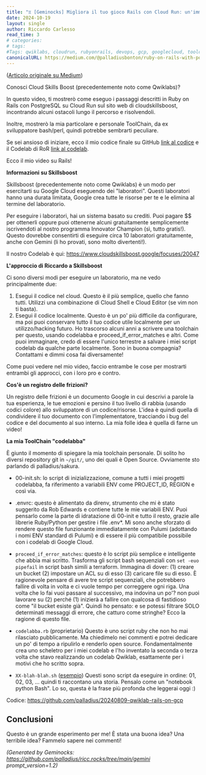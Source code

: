 ```yaml
---
title: "♊ [Geminocks] Migliora il tuo gioco Rails con Cloud Run: un'immersione profonda in Qwiklabs"
date: 2024-10-19
layout: single
author: Riccardo Carlesso
read_time: 3
# categories: 
# tags: 
#Tags: qwiklabs, cloudrun, rubyonrails, devops, gcp, googlecloud, toolchain
canonicalURL: https://medium.com/@palladiusbonton/ruby-on-rails-with-postgresql-on-cloud-run-bdaaf0b26e0b
---
```

([Articolo originale su Medium](https://medium.com/@palladiusbonton/ruby-on-rails-with-postgresql-on-cloud-run-bdaaf0b26e0b))

Conosci Cloud Skills Boost (precedentemente noto come Qwiklabs)?

In questo video, ti mostrerò come eseguo i passaggi descritti in Ruby on Rails con PostgreSQL su Cloud Run sul sito web di cloudskillsboost, incontrando alcuni ostacoli lungo il percorso e risolvendoli.

Inoltre, mostrerò la mia particolare e personale ToolChain, da ex sviluppatore bash/perl, quindi potrebbe sembrarti peculiare.

Se sei ansioso di iniziare, ecco il mio codice finale su GitHub [link al codice](https://github.com/palladius/20240809-qwiklab-rails-on-gcp) e il Codelab di RoR [link al codelab](https://www.cloudskillsboost.google/focuses/20047).

Ecco il mio video su Rails!

**Informazioni su Skillsboost**

Skillsboost (precedentemente noto come Qwiklabs) è un modo per esercitarti su Google Cloud eseguendo dei "laboratori". Questi laboratori hanno una durata limitata, Google crea tutte le risorse per te e le elimina al termine del laboratorio.

Per eseguire i laboratori, hai un sistema basato su crediti. Puoi pagare $$ per ottenerli oppure puoi ottenerne alcuni gratuitamente semplicemente iscrivendoti al nostro programma Innovator Champion (sì, tutto gratis!). Questo dovrebbe consentirti di eseguire circa 10 laboratori gratuitamente, anche con Gemini (li ho provati, sono molto divertenti!).

Il nostro Codelab è qui: https://www.cloudskillsboost.google/focuses/20047

**L'approccio di Riccardo a Skillsboost**

Ci sono diversi modi per eseguire un laboratorio, ma ne vedo principalmente due:

1. Esegui il codice nel cloud. Questo è il più semplice, quello che fanno tutti. Utilizzi una combinazione di Cloud Shell e Cloud Editor (se vim non ti basta).
2. Esegui il codice localmente. Questo è un po' più difficile da configurare, ma poi puoi conservare tutto il tuo codice utile localmente per un utilizzo/hacking futuro. Ho trascorso alcuni anni a scrivere una toolchain per questo, usando codelabba e proceed_if_error_matches e altri. Come puoi immaginare, credo di essere l'unico terrestre a salvare i miei script codelab da qualche parte localmente. Sono in buona compagnia? Contattami e dimmi cosa fai diversamente!

Come puoi vedere nel mio video, faccio entrambe le cose per mostrarti entrambi gli approcci, con i loro pro e contro.

**Cos'è un registro delle frizioni?**

Un registro delle frizioni è un documento Google in cui descrivi a parole la tua esperienza, le tue emozioni e persino il tuo livello di rabbia (usando codici colore) allo sviluppatore di un codice/risorse. L'idea è quindi quella di condividere il tuo documento con l'implementatore, tracciando i bug del codice e del documento al suo interno. La mia folle idea è quella di farne un video!

**La mia ToolChain "codelabba"**

È giunto il momento di spiegare la mia toolchain personale. Di solito ho diversi repository git in `~/git/`, uno dei quali è Open Source. Ovviamente sto parlando di palladius/sakura.

* 00-init.sh: lo script di inizializzazione, comune a tutti i miei progetti codelabba, fa riferimento a variabili ENV come PROJECT_ID, REGION e così via.
* .envrc: questo è alimentato da direnv, strumento che mi è stato suggerito da Rob Edwards e contiene tutte le mie variabili ENV. Puoi pensarlo come la parte di idratazione di 00-init e tutto il resto, grazie alle librerie Ruby/Python per gestire i file .env*. Mi sono anche sforzato di rendere questo file funzionante immediatamente con Pulumi (adottando i nomi ENV standard di Pulumi) e di essere il più compatibile possibile con i codelab di Google Cloud.

* `proceed_if_error_matches`: questo è lo script più semplice e intelligente che abbia mai scritto. Trasforma gli script bash sequenziali con `set -euo pipefail` in script bash simili a terraform. Immagina di dover: (1) creare un bucket (2) impostare un ACL su di esso (3) caricare file su di esso. È ragionevole pensare di avere tre script sequenziali, che potrebbero fallire di volta in volta e ci vuole tempo per correggere ogni riga. Una volta che lo fai vuoi passare al successivo, ma indovina un po'? non puoi lavorare su (2) perché (1) inizierà a fallire con qualcosa di fastidioso come "il bucket esiste già". Quindi ho pensato: e se potessi filtrare SOLO determinati messaggi di errore, che catturo come stringhe? Ecco la ragione di questo file.

* `codelabba.rb` (proprietario) Questo è uno script ruby che non ho mai rilasciato pubblicamente. Ma chiedimelo nei commenti e potrei dedicare un po' di tempo a ripulirlo e renderlo open source. Fondamentalmente crea uno scheletro per i miei codelab e l'ho inventato la seconda o terza volta che stavo realizzando un codelab Qwiklab, esattamente per i motivi che ho scritto sopra.

* `XX-blah-blah.sh` ([esempio](https://github.com/palladius/20240809-qwiklab-rails-on-gcp)) Questi sono script da eseguire in ordine: 01, 02, 03, … quindi ti raccontano una storia. Pensalo come un "notebook python Bash". Lo so, questa è la frase più profonda che leggerai oggi :)

Codice: https://github.com/palladius/20240809-qwiklab-rails-on-gcp

## Conclusioni

Questo è un grande esperimento per me! È stata una buona idea? Una terribile idea? Fammelo sapere nei commenti!


*(Generated by Geminocks: https://github.com/palladius/ricc.rocks/tree/main/gemini prompt_version=1.2)*